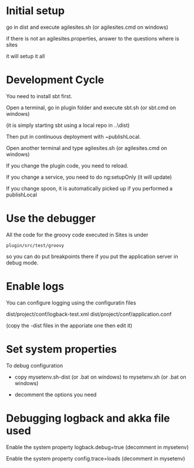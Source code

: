 # Initial setup

go in dist and execute agilesites.sh (or agilesites.cmd on windows)

if there is not an agilesites.properties,  answer to the questions where is sites 

it will setup it all 

# Development Cycle

You need to install sbt first.

Open a terminal, go in plugin folder and execute sbt.sh (or sbt.cmd on windows)

(it is simply starting sbt using a local repo in ..\dist)

Then put in continuous deployment with ~publishLocal.

Open another terminal and type agilesites.sh (or agilesites.cmd on windows)

If you change the plugin code, you need to reload.

If you change a service, you need to do ng:setupOnly (it will update)

If you change spoon, it is automatically picked up if you performed a publishLocal

# Use the debugger 

All the code for the groovy code executed in Sites is under

    plugin/src/test/groovy
    
so you can do put breakpoints there if you put the application server in debug mode.

# Enable logs

You can configure logging using the configuratin files
 
dist/project/conf/logback-test.xml
dist/project/conf/application.conf
 
(copy the -dist files in the apporiate one then edit it)

# Set system properties

To debug configuration

- copy mysetenv.sh-dist (or .bat on windows) to mysetenv.sh (or .bat on windows)

- decomment the options you need

# Debugging logback and akka file used

Enable the system property logback.debug=true (decomment in mysetenv)

Enable the system property config.trace=loads (decomment in mysetenv)






